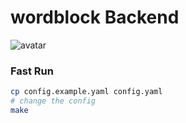 # wordblock Backend

![avatar](https://socialify.git.ci/fat-garage/wordblock-backend/image?description=1&font=KoHo&language=1&owner=1&pattern=Plus&stargazers=1&theme=Dark)

### Fast Run

```bash
cp config.example.yaml config.yaml
# change the config
make
```
